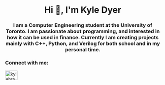 <h1 align="center">Hi 👋, I'm Kyle Dyer</h1>
<h3 align="center">I am a Computer Engineering student at the University of Toronto. I am passionate about programming, and interested in how it can be used in finance. Currently I am creating projects mainly with C++, Python, and Verilog for both school and in my personal time.</h3>

<h3 align="left">Connect with me:</h3>
<p align="left">
<a href="https://linkedin.com/in/kylebradleydyer" target="blank"><img align="center" src="https://raw.githubusercontent.com/rahuldkjain/github-profile-readme-generator/master/src/images/icons/Social/linked-in-alt.svg" alt="kylebradleydyer" height="30" width="40" /></a>
</p>

<!--<p><img align="center" src="https://github-readme-stats.vercel.app/api/top-langs?username=kylebd&show_icons=true&locale=en&layout=compact" alt="kylebd" /></p>

<!--
**KyleBD/KyleBD** is a ✨ _special_ ✨ repository because its `README.md` (this file) appears on your GitHub profile.

Here are some ideas to get you started:

- 🔭 I’m currently working on ...
- 🌱 I’m currently learning ...
- 👯 I’m looking to collaborate on ...
- 🤔 I’m looking for help with ...
- 💬 Ask me about ...
- 📫 How to reach me: ...
- 😄 Pronouns: ...
- ⚡ Fun fact: ...
-->
